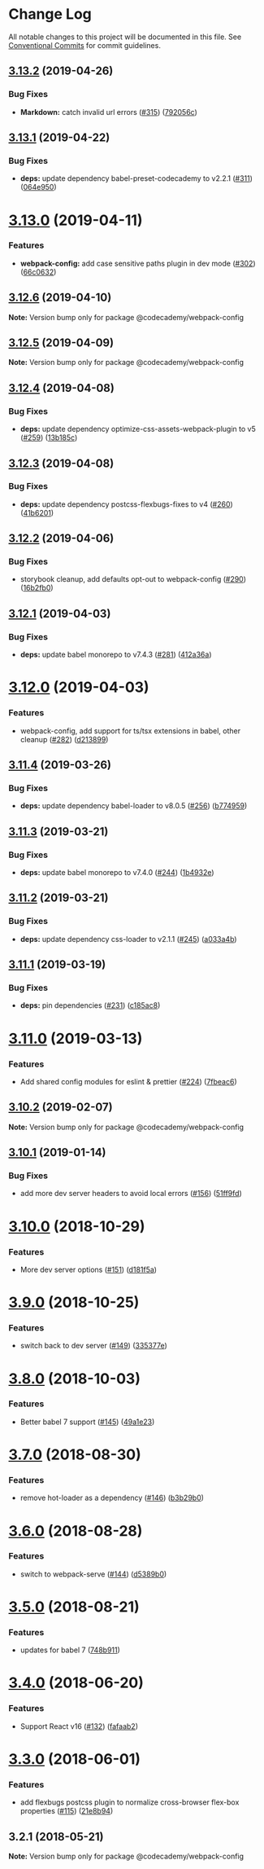 # Change Log

All notable changes to this project will be documented in this file.
See [Conventional Commits](https://conventionalcommits.org) for commit guidelines.

## [3.13.2](http://github.com/RyzacInc/client-modules/packages/webpack-config/compare/@codecademy/webpack-config@3.13.1...@codecademy/webpack-config@3.13.2) (2019-04-26)


### Bug Fixes

* **Markdown:** catch invalid url errors ([#315](http://github.com/RyzacInc/client-modules/packages/webpack-config/issues/315)) ([792056c](http://github.com/RyzacInc/client-modules/packages/webpack-config/commit/792056c))





## [3.13.1](http://github.com/RyzacInc/client-modules/packages/webpack-config/compare/@codecademy/webpack-config@3.13.0...@codecademy/webpack-config@3.13.1) (2019-04-22)


### Bug Fixes

* **deps:** update dependency babel-preset-codecademy to v2.2.1 ([#311](http://github.com/RyzacInc/client-modules/packages/webpack-config/issues/311)) ([064e950](http://github.com/RyzacInc/client-modules/packages/webpack-config/commit/064e950))





# [3.13.0](http://github.com/RyzacInc/client-modules/packages/webpack-config/compare/@codecademy/webpack-config@3.12.6...@codecademy/webpack-config@3.13.0) (2019-04-11)


### Features

* **webpack-config:** add case sensitive paths plugin in dev mode ([#302](http://github.com/RyzacInc/client-modules/packages/webpack-config/issues/302)) ([66c0632](http://github.com/RyzacInc/client-modules/packages/webpack-config/commit/66c0632))





## [3.12.6](http://github.com/RyzacInc/client-modules/packages/webpack-config/compare/@codecademy/webpack-config@3.12.5...@codecademy/webpack-config@3.12.6) (2019-04-10)

**Note:** Version bump only for package @codecademy/webpack-config





## [3.12.5](http://github.com/RyzacInc/client-modules/packages/webpack-config/compare/@codecademy/webpack-config@3.12.4...@codecademy/webpack-config@3.12.5) (2019-04-09)

**Note:** Version bump only for package @codecademy/webpack-config





## [3.12.4](http://github.com/RyzacInc/client-modules/packages/webpack-config/compare/@codecademy/webpack-config@3.12.3...@codecademy/webpack-config@3.12.4) (2019-04-08)


### Bug Fixes

* **deps:** update dependency optimize-css-assets-webpack-plugin to v5 ([#259](http://github.com/RyzacInc/client-modules/packages/webpack-config/issues/259)) ([13b185c](http://github.com/RyzacInc/client-modules/packages/webpack-config/commit/13b185c))





## [3.12.3](http://github.com/RyzacInc/client-modules/packages/webpack-config/compare/@codecademy/webpack-config@3.12.2...@codecademy/webpack-config@3.12.3) (2019-04-08)


### Bug Fixes

* **deps:** update dependency postcss-flexbugs-fixes to v4 ([#260](http://github.com/RyzacInc/client-modules/packages/webpack-config/issues/260)) ([41b6201](http://github.com/RyzacInc/client-modules/packages/webpack-config/commit/41b6201))





## [3.12.2](http://github.com/RyzacInc/client-modules/packages/webpack-config/compare/@codecademy/webpack-config@3.12.1...@codecademy/webpack-config@3.12.2) (2019-04-06)


### Bug Fixes

* storybook cleanup, add defaults opt-out to webpack-config ([#290](http://github.com/RyzacInc/client-modules/packages/webpack-config/issues/290)) ([16b2fb0](http://github.com/RyzacInc/client-modules/packages/webpack-config/commit/16b2fb0))





## [3.12.1](http://github.com/RyzacInc/client-modules/packages/webpack-config/compare/@codecademy/webpack-config@3.12.0...@codecademy/webpack-config@3.12.1) (2019-04-03)


### Bug Fixes

* **deps:** update babel monorepo to v7.4.3 ([#281](http://github.com/RyzacInc/client-modules/packages/webpack-config/issues/281)) ([412a36a](http://github.com/RyzacInc/client-modules/packages/webpack-config/commit/412a36a))





# [3.12.0](http://github.com/RyzacInc/client-modules/packages/webpack-config/compare/@codecademy/webpack-config@3.11.4...@codecademy/webpack-config@3.12.0) (2019-04-03)


### Features

* webpack-config, add support for ts/tsx extensions in babel, other cleanup  ([#282](http://github.com/RyzacInc/client-modules/packages/webpack-config/issues/282)) ([d213899](http://github.com/RyzacInc/client-modules/packages/webpack-config/commit/d213899))





## [3.11.4](http://github.com/RyzacInc/client-modules/packages/webpack-config/compare/@codecademy/webpack-config@3.11.3...@codecademy/webpack-config@3.11.4) (2019-03-26)


### Bug Fixes

* **deps:** update dependency babel-loader to v8.0.5 ([#256](http://github.com/RyzacInc/client-modules/packages/webpack-config/issues/256)) ([b774959](http://github.com/RyzacInc/client-modules/packages/webpack-config/commit/b774959))





## [3.11.3](http://github.com/RyzacInc/client-modules/packages/webpack-config/compare/@codecademy/webpack-config@3.11.2...@codecademy/webpack-config@3.11.3) (2019-03-21)


### Bug Fixes

* **deps:** update babel monorepo to v7.4.0 ([#244](http://github.com/RyzacInc/client-modules/packages/webpack-config/issues/244)) ([1b4932e](http://github.com/RyzacInc/client-modules/packages/webpack-config/commit/1b4932e))





## [3.11.2](http://github.com/RyzacInc/client-modules/packages/webpack-config/compare/@codecademy/webpack-config@3.11.1...@codecademy/webpack-config@3.11.2) (2019-03-21)


### Bug Fixes

* **deps:** update dependency css-loader to v2.1.1 ([#245](http://github.com/RyzacInc/client-modules/packages/webpack-config/issues/245)) ([a033a4b](http://github.com/RyzacInc/client-modules/packages/webpack-config/commit/a033a4b))





## [3.11.1](http://github.com/RyzacInc/client-modules/packages/webpack-config/compare/@codecademy/webpack-config@3.11.0...@codecademy/webpack-config@3.11.1) (2019-03-19)


### Bug Fixes

* **deps:** pin dependencies ([#231](http://github.com/RyzacInc/client-modules/packages/webpack-config/issues/231)) ([c185ac8](http://github.com/RyzacInc/client-modules/packages/webpack-config/commit/c185ac8))





# [3.11.0](http://github.com/RyzacInc/client-modules/packages/webpack-config/compare/@codecademy/webpack-config@3.10.2...@codecademy/webpack-config@3.11.0) (2019-03-13)


### Features

* Add shared config modules for eslint & prettier ([#224](http://github.com/RyzacInc/client-modules/packages/webpack-config/issues/224)) ([7fbeac6](http://github.com/RyzacInc/client-modules/packages/webpack-config/commit/7fbeac6))





<a name="3.10.2"></a>
## [3.10.2](http://github.com/RyzacInc/gamut/packages/webpack-config/compare/@codecademy/webpack-config@3.10.1...@codecademy/webpack-config@3.10.2) (2019-02-07)

**Note:** Version bump only for package @codecademy/webpack-config





<a name="3.10.1"></a>
## [3.10.1](http://github.com/RyzacInc/gamut/packages/webpack-config/compare/@codecademy/webpack-config@3.10.0...@codecademy/webpack-config@3.10.1) (2019-01-14)


### Bug Fixes

* add more dev server headers to avoid local errors ([#156](http://github.com/RyzacInc/gamut/packages/webpack-config/issues/156)) ([51ff9fd](http://github.com/RyzacInc/gamut/packages/webpack-config/commit/51ff9fd))





<a name="3.10.0"></a>
# [3.10.0](http://github.com/RyzacInc/gamut/packages/webpack-config/compare/@codecademy/webpack-config@3.9.0...@codecademy/webpack-config@3.10.0) (2018-10-29)


### Features

* More dev server options ([#151](http://github.com/RyzacInc/gamut/packages/webpack-config/issues/151)) ([d181f5a](http://github.com/RyzacInc/gamut/packages/webpack-config/commit/d181f5a))





<a name="3.9.0"></a>
# [3.9.0](http://github.com/RyzacInc/gamut/packages/webpack-config/compare/@codecademy/webpack-config@3.8.0...@codecademy/webpack-config@3.9.0) (2018-10-25)


### Features

* switch back to dev server ([#149](http://github.com/RyzacInc/gamut/packages/webpack-config/issues/149)) ([335377e](http://github.com/RyzacInc/gamut/packages/webpack-config/commit/335377e))





<a name="3.8.0"></a>
# [3.8.0](http://github.com/RyzacInc/gamut/packages/webpack-config/compare/@codecademy/webpack-config@3.7.0...@codecademy/webpack-config@3.8.0) (2018-10-03)


### Features

* Better babel 7 support ([#145](http://github.com/RyzacInc/gamut/packages/webpack-config/issues/145)) ([49a1e23](http://github.com/RyzacInc/gamut/packages/webpack-config/commit/49a1e23))





<a name="3.7.0"></a>
# [3.7.0](http://github.com/RyzacInc/gamut/packages/webpack-config/compare/@codecademy/webpack-config@3.6.0...@codecademy/webpack-config@3.7.0) (2018-08-30)


### Features

* remove hot-loader as a dependency ([#146](http://github.com/RyzacInc/gamut/packages/webpack-config/issues/146)) ([b3b29b0](http://github.com/RyzacInc/gamut/packages/webpack-config/commit/b3b29b0))





<a name="3.6.0"></a>
# [3.6.0](http://github.com/RyzacInc/gamut/packages/webpack-config/compare/@codecademy/webpack-config@3.5.0...@codecademy/webpack-config@3.6.0) (2018-08-28)


### Features

* switch to webpack-serve ([#144](http://github.com/RyzacInc/gamut/packages/webpack-config/issues/144)) ([d5389b0](http://github.com/RyzacInc/gamut/packages/webpack-config/commit/d5389b0))





<a name="3.5.0"></a>
# [3.5.0](http://github.com/RyzacInc/gamut/packages/webpack-config/compare/@codecademy/webpack-config@3.4.0...@codecademy/webpack-config@3.5.0) (2018-08-21)


### Features

* updates for babel 7 ([748b911](http://github.com/RyzacInc/gamut/packages/webpack-config/commit/748b911))





<a name="3.4.0"></a>
# [3.4.0](http://github.com/RyzacInc/gamut/packages/webpack-config/compare/@codecademy/webpack-config@3.3.0...@codecademy/webpack-config@3.4.0) (2018-06-20)


### Features

* Support React v16 ([#132](http://github.com/RyzacInc/gamut/packages/webpack-config/issues/132)) ([fafaab2](http://github.com/RyzacInc/gamut/packages/webpack-config/commit/fafaab2))





<a name="3.3.0"></a>
# [3.3.0](http://github.com/RyzacInc/gamut/packages/webpack-config/compare/@codecademy/webpack-config@3.2.1...@codecademy/webpack-config@3.3.0) (2018-06-01)


### Features

* add flexbugs postcss plugin to normalize cross-browser flex-box properties ([#115](http://github.com/RyzacInc/gamut/packages/webpack-config/issues/115)) ([21e8b94](http://github.com/RyzacInc/gamut/packages/webpack-config/commit/21e8b94))





<a name="3.2.1"></a>
## 3.2.1 (2018-05-21)

**Note:** Version bump only for package @codecademy/webpack-config
